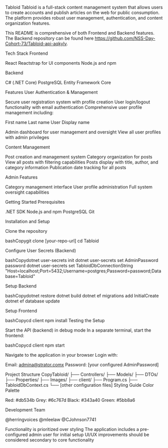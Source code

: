 Tabloid
Tabloid is a full-stack content management system that allows users to create accounts and publish articles on the web for public consumption. The platform provides robust user management, authentication, and content organization features.

This README is comprehensive of both Frontend and Backend features. The Backend repository can be found here https://github.com/NSS-Day-Cohort-73/Tabloid-api-aqkylv.

Tech Stack
Frontend

React
Reactstrap for UI components
Node.js and npm

Backend

C# (.NET Core)
PostgreSQL
Entity Framework Core

Features
User Authentication & Management

Secure user registration system with profile creation
User login/logout functionality with email authentication
Comprehensive user profile management including:

First name
Last name
User Display name


Admin dashboard for user management and oversight
View all user profiles with admin privileges

Content Management

Post creation and management system
Category organization for posts
View all posts with filtering capabilities
Posts display with title, author, and category information
Publication date tracking for all posts

Admin Features

Category management interface
User profile administration
Full system oversight capabilities

Getting Started
Prerequisites

.NET SDK
Node.js and npm
PostgreSQL
Git

Installation and Setup

Clone the repository

bashCopygit clone [your-repo-url]
cd Tabloid

Configure User Secrets (Backend)

bashCopydotnet user-secrets init
dotnet user-secrets set AdminPassword password
dotnet user-secrets set TabloidDbConnectionString "Host=localhost;Port=5432;Username=postgres;Password=password;Database=Tabloid"

Setup Backend

bashCopydotnet restore
dotnet build
dotnet ef migrations add InitialCreate
dotnet ef database update

Setup Frontend

bashCopycd client
npm install
Testing the Setup

Start the API (backend) in debug mode
In a separate terminal, start the frontend:

bashCopycd client
npm start

Navigate to the application in your browser
Login with:

Email: admina@strator.comx
Password: [your configured AdminPassword]


Project Structure
CopyTabloid/
├── Controllers/
├── Models/
├── DTOs/
├── Properties/
├── Images/
├── client/
├── Program.cs
├── TabloidDbContext.cs
└── [other configuration files]
Styling Guide
Color Palette

Red: #db534b
Grey: #6c767d
Black: #343a40
Green: #5bb8a6

Development Team

@herringvoices
@mleelaw
@CJohnson7741

Functionality is prioritized over styling
The application includes a pre-configured admin user for initial setup
UI/UX improvements should be considered secondary to core functionality

